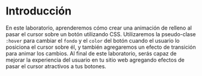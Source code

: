 # Introducción

En este laboratorio, aprenderemos cómo crear una animación de relleno al pasar el cursor sobre un botón utilizando CSS. Utilizaremos la pseudo-clase `:hover` para cambiar el `fondo` y el `color` del botón cuando el usuario lo posiciona el cursor sobre él, y también agregaremos un efecto de transición para animar los cambios. Al final de este laboratorio, serás capaz de mejorar la experiencia del usuario en tu sitio web agregando efectos de pasar el cursor atractivos a tus botones.
